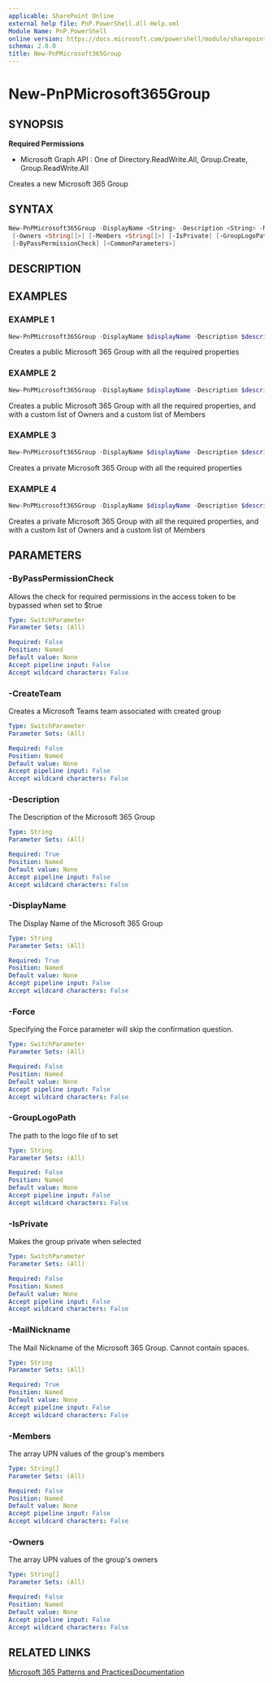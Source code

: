 ```yaml
---
applicable: SharePoint Online
external help file: PnP.PowerShell.dll-Help.xml
Module Name: PnP.PowerShell
online version: https://docs.microsoft.com/powershell/module/sharepoint-pnp/new-pnpmicrosoft365group
schema: 2.0.0
title: New-PnPMicrosoft365Group
---
```


# New-PnPMicrosoft365Group

## SYNOPSIS

**Required Permissions**

  * Microsoft Graph API : One of Directory.ReadWrite.All, Group.Create, Group.ReadWrite.All

Creates a new Microsoft 365 Group

## SYNTAX

```powershell
New-PnPMicrosoft365Group -DisplayName <String> -Description <String> -MailNickname <String>
 [-Owners <String[]>] [-Members <String[]>] [-IsPrivate] [-GroupLogoPath <String>] [-CreateTeam] [-Force]
 [-ByPassPermissionCheck] [<CommonParameters>]
```

## DESCRIPTION

## EXAMPLES

### EXAMPLE 1
```powershell
New-PnPMicrosoft365Group -DisplayName $displayName -Description $description -MailNickname $nickname
```

Creates a public Microsoft 365 Group with all the required properties

### EXAMPLE 2
```powershell
New-PnPMicrosoft365Group -DisplayName $displayName -Description $description -MailNickname $nickname -Owners $arrayOfOwners -Members $arrayOfMembers
```

Creates a public Microsoft 365 Group with all the required properties, and with a custom list of Owners and a custom list of Members

### EXAMPLE 3
```powershell
New-PnPMicrosoft365Group -DisplayName $displayName -Description $description -MailNickname $nickname -IsPrivate
```

Creates a private Microsoft 365 Group with all the required properties

### EXAMPLE 4
```powershell
New-PnPMicrosoft365Group -DisplayName $displayName -Description $description -MailNickname $nickname -Owners $arrayOfOwners -Members $arrayOfMembers -IsPrivate
```

Creates a private Microsoft 365 Group with all the required properties, and with a custom list of Owners and a custom list of Members

## PARAMETERS

### -ByPassPermissionCheck
Allows the check for required permissions in the access token to be bypassed when set to $true

```yaml
Type: SwitchParameter
Parameter Sets: (All)

Required: False
Position: Named
Default value: None
Accept pipeline input: False
Accept wildcard characters: False
```

### -CreateTeam
Creates a Microsoft Teams team associated with created group

```yaml
Type: SwitchParameter
Parameter Sets: (All)

Required: False
Position: Named
Default value: None
Accept pipeline input: False
Accept wildcard characters: False
```

### -Description
The Description of the Microsoft 365 Group

```yaml
Type: String
Parameter Sets: (All)

Required: True
Position: Named
Default value: None
Accept pipeline input: False
Accept wildcard characters: False
```

### -DisplayName
The Display Name of the Microsoft 365 Group

```yaml
Type: String
Parameter Sets: (All)

Required: True
Position: Named
Default value: None
Accept pipeline input: False
Accept wildcard characters: False
```

### -Force
Specifying the Force parameter will skip the confirmation question.

```yaml
Type: SwitchParameter
Parameter Sets: (All)

Required: False
Position: Named
Default value: None
Accept pipeline input: False
Accept wildcard characters: False
```

### -GroupLogoPath
The path to the logo file of to set

```yaml
Type: String
Parameter Sets: (All)

Required: False
Position: Named
Default value: None
Accept pipeline input: False
Accept wildcard characters: False
```

### -IsPrivate
Makes the group private when selected

```yaml
Type: SwitchParameter
Parameter Sets: (All)

Required: False
Position: Named
Default value: None
Accept pipeline input: False
Accept wildcard characters: False
```

### -MailNickname
The Mail Nickname of the Microsoft 365 Group. Cannot contain spaces.

```yaml
Type: String
Parameter Sets: (All)

Required: True
Position: Named
Default value: None
Accept pipeline input: False
Accept wildcard characters: False
```

### -Members
The array UPN values of the group's members

```yaml
Type: String[]
Parameter Sets: (All)

Required: False
Position: Named
Default value: None
Accept pipeline input: False
Accept wildcard characters: False
```

### -Owners
The array UPN values of the group's owners

```yaml
Type: String[]
Parameter Sets: (All)

Required: False
Position: Named
Default value: None
Accept pipeline input: False
Accept wildcard characters: False
```

## RELATED LINKS

[Microsoft 365 Patterns and Practices](https://aka.ms/m365pnp)[Documentation](https://docs.microsoft.com/graph/api/group-post-groups)